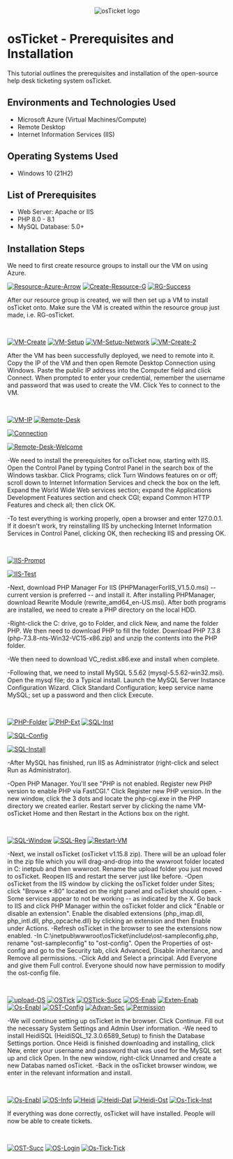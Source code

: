 <p align="center">
<img src="https://i.imgur.com/Clzj7Xs.png" alt="osTicket logo"/>
</p>

<h1>osTicket - Prerequisites and Installation</h1>
This tutorial outlines the prerequisites and installation of the open-source help desk ticketing system osTicket.<br />



<h2>Environments and Technologies Used</h2>

- Microsoft Azure (Virtual Machines/Compute)
- Remote Desktop
- Internet Information Services (IIS)

<h2>Operating Systems Used </h2>

- Windows 10</b> (21H2)

<h2>List of Prerequisites</h2>

- Web Server: Apache or IIS
- PHP 8.0 - 8.1
- MySQL Database: 5.0+

<h2>Installation Steps</h2>

We need to first create resource groups to install our the VM on using Azure.
<p>
<a href="https://ibb.co/bJn1hLj"><img src="https://i.ibb.co/tX5Bfcw/Resource-Azure-Arrow.png" alt="Resource-Azure-Arrow" border="0"></a>
<a href="https://ibb.co/SBc3KvT"><img src="https://i.ibb.co/9WhrqYX/Create-Resource-G.png" alt="Create-Resource-G" border="0"></a>
<a href="https://ibb.co/10xt2RS"><img src="https://i.ibb.co/WH14KBT/RG-Success.png" alt="RG-Success" border="0"></a>
</p>
<p>
After our resource group is created, we will then set up a VM to install osTicket onto. Make sure the VM is created within the resource group just made, i.e. RG-osTicket.
</p>
<br />

<p>
<a href="https://ibb.co/s1T7zwX"><img src="https://i.ibb.co/FYQpCwd/VM-Create.png" alt="VM-Create" border="0"></a>
<a href="https://ibb.co/qrcJ6GW"><img src="https://i.ibb.co/wzPctHw/VM-Setup.png" alt="VM-Setup" border="0"></a>
<a href="https://ibb.co/BZfFymY"><img src="https://i.ibb.co/9TpSbJd/VM-Setup-Network.png" alt="VM-Setup-Network" border="0"></a>
<a href="https://ibb.co/4FsR4xW"><img src="https://i.ibb.co/XWyxFTX/VM-Create-2.png" alt="VM-Create-2" border="0"></a>
</p>
<p>
After the VM has been successfully deployed, we need to remote into it. Copy the IP of the VM and then open Remote Desktop Connection using Windows. Paste the public IP address into the Computer field and click Connect. When prompted to enter your credential, remember the username and password that was used to create the VM. Click Yes to connect to the VM. 
</p>
<br />

<p>
<a href="https://ibb.co/7NnqsMQ"><img src="https://i.ibb.co/yB6rHvp/VM-IP.png" alt="VM-IP" border="0"></a>
<a href="https://imgbb.com/"><img src="https://i.ibb.co/6tNVcG7/Remote-Desk.png" alt="Remote-Desk" border="0"></a>
  
<a href="https://imgbb.com/"><img src="https://i.ibb.co/pZyNJbm/Connection.png" alt="Connection" border="0"></a>

<a href="https://ibb.co/2kq4TwC"><img src="https://i.ibb.co/vj1nSbT/Remote-Desk-Welcome.png" alt="Remote-Desk-Welcome" border="0"></a>
</p>
<p>
-We need to install the prerequisites for osTicket now, starting with IIS. Open the Control Panel by typing Control Panel in the search box of the Windows taskbar. Click Programs; click Turn Windows features on or off; scroll down to Internet Information Services and check the box on the left. Expand the World Wide Web services section; expand the Applications Development Features section and check CGI; expand Common HTTP Features and check all; then click OK. 
  
-To test everything is working properly, open a browser and enter 127.0.0.1. If it doesn't work, try reinstalling IIS by unchecking Internet Information Services in Control Panel, clicking OK, then rechecking IIS and pressing OK.
</p>
<br />

<p>
<a href="https://ibb.co/wsfKw67"><img src="https://i.ibb.co/jRSLW4z/IIS-Prompt.png" alt="IIS-Prompt" border="0"></a>

<a href="https://ibb.co/Z2mRWR6"><img src="https://i.ibb.co/FHVkgkb/IIS-Test.png" alt="IIS-Test" border="0"></a>
</p>
<p>
-Next, download PHP Manager For IIS (PHPManagerForIIS_V1.5.0.msi) -- current version is preferred -- and install it. After installing PHPManager, download Rewrite Module (rewrite_amd64_en-US.msi). After both programs are installed, we need to create a PHP directory on the local HDD.

-Right-click the C: drive, go to Folder, and click New, and name the folder PHP. We then need to download PHP to fill the folder. Download PHP 7.3.8 (php-7.3.8-nts-Win32-VC15-x86.zip) and unzip the contents into the PHP folder.

-We then need to download VC_redist.x86.exe and install when complete.

-Following that, we need to install MySQL 5.5.62 (mysql-5.5.62-win32.msi). Open the mysql file; do a Typical install. Launch the MySQL Server Instance Configuration Wizard. Click Standard Configuration; keep service name MySQL; set up a password and then click Execute.
</p>
<br />

<p>
<a href="https://ibb.co/jwWP7Xw"><img src="https://i.ibb.co/myXVQWy/PHP-Folder.png" alt="PHP-Folder" border="0"></a>
<a href="https://ibb.co/pPcJrpm"><img src="https://i.ibb.co/3s2BYHJ/PHP-Ext.png" alt="PHP-Ext" border="0"></a>
<a href="https://imgbb.com/"><img src="https://i.ibb.co/QKFPXH4/SQL-Inst.png" alt="SQL-Inst" border="0"></a>
  
<a href="https://imgbb.com/"><img src="https://i.ibb.co/TtnncSt/SQL-Config.png" alt="SQL-Config" border="0"></a>

<a href="https://imgbb.com/"><img src="https://i.ibb.co/YcLwBMH/SQL-Install.png" alt="SQL-Install" border="0"></a>
</p>
<p>
-After MySQL has finished, run IIS as Administrator (right-click and select Run as Administrator). 
  
-Open PHP Manager. You'll see "PHP is not enabled. Register new PHP version to enable PHP via FastCGI." Click Register new PHP version. In the new window, click the 3 dots and locate the php-cgi.exe in the PHP directory we created earlier. Restart server by clicking the name VM-osTicket Home and then Restart in the Actions box on the right.
</p>
<br />

<p>
<a href="https://ibb.co/86RgBkq"><img src="https://i.ibb.co/yWMFR2t/SQL-Window.png" alt="SQL-Window" border="0"></a>
<a href="https://ibb.co/HhqMJK9"><img src="https://i.ibb.co/rdHLWQX/SQL-Reg.png" alt="SQL-Reg" border="0"></a>
<a href="https://ibb.co/dkHZ1vW"><img src="https://i.ibb.co/8PQkTwK/Restart-VM.png" alt="Restart-VM" border="0"></a>
</p>
<p>
-Next, we install osTicket (osTicket v1.15.8 zip). There will be an upload foler in the zip file which you will drag-and-drop into the wwwroot folder located in C: inetpub and then wwwroot. Rename the upload folder you just moved to osTicket. Reopen IIS and restart the server just like before.
-Open osTicket from the IIS window by clicking the osTicket folder under Sites; click "Browse *:80" located on the right panel and osTicket should open.
-Some services appear to not be working -- as indicated by the X. Go back to IIS and click PHP Manager within the osTicket folder and click "Enable or disable an extension". Enable the disabled extensions (php_imap.dll, php_intl.dll, php_opcache.dll) by clicking an extension and then Enable under Actions. 
-Refresh osTicket in the browser to see the extensions now enabled.
-In C:\inetpub\wwwroot\osTicket\include\ost-sampleconfig.php, rename "ost-sampleconfig" to "ost-config". Open the Properties of ost-config and go to the Security tab, click Advanced, Disable inheritance, and Remove all permissions. 
-Click Add and Select a principal. Add Everyone and give them Full control. Everyone should now have permission to modify the ost-config file.
</p>
<br />

<p>
<a href="https://ibb.co/3hz9XP4"><img src="https://i.ibb.co/DKpHXjz/upload-OS.png" alt="upload-OS" border="0"></a>
<a href="https://ibb.co/RTBr98v"><img src="https://i.ibb.co/VYQnt6j/OSTick.png" alt="OSTick" border="0"></a>
<a href="https://ibb.co/SwWsc8z"><img src="https://i.ibb.co/k2kHJft/OSTick-Succ.png" alt="OSTick-Succ" border="0"></a>
<a href="https://ibb.co/LNj5NsL"><img src="https://i.ibb.co/rd8sdXC/OS-Enab.png" alt="OS-Enab" border="0"></a>
<a href="https://ibb.co/DKFFqMM"><img src="https://i.ibb.co/kcTTdDD/Exten-Enab.png" alt="Exten-Enab" border="0"></a>
<a href="https://ibb.co/mNfQk7z"><img src="https://i.ibb.co/fDjmf70/Os-Enabl.png" alt="Os-Enabl" border="0"></a>
<a href="https://ibb.co/VvFRsj7"><img src="https://i.ibb.co/Hrc6jFW/OST-Config.png" alt="OST-Config" border="0"></a>
<a href="https://ibb.co/z7fmq4r"><img src="https://i.ibb.co/RBHgRD9/Advan-Sec.png" alt="Advan-Sec" border="0"></a>
<a href="https://ibb.co/k4JF386"><img src="https://i.ibb.co/StcpQn7/Permission.png" alt="Permission" border="0"></a>
</p>
<p>
-We will continue setting up osTicket in the browser. Click Continue. Fill out the necessary System Settings and Admin User information.
-We need to install HeidiSQL (HeidiSQL_12.3.0.6589_Setup) to finish the Database Settings portion. Once Heidi is finished downloading and installing, click New, enter your username and password that was used for the MySQL set up and click Open. In the new window, right-click Unnamed and create a new Databas named osTicket.
-Back in the osTicket browser window, we enter in the relevant information and install.

</p>
<br />

<p>
<a href="https://ibb.co/mNfQk7z"><img src="https://i.ibb.co/fDjmf70/Os-Enabl.png" alt="Os-Enabl" border="0"></a>
<a href="https://ibb.co/tbsCZHw"><img src="https://i.ibb.co/nDck3wq/OS-Info.png" alt="OS-Info" border="0"></a>
<a href="https://ibb.co/qd7pqB6"><img src="https://i.ibb.co/DtzQc4d/Heidi.png" alt="Heidi" border="0"></a>
<a href="https://ibb.co/1qcML9m"><img src="https://i.ibb.co/d2ZtrQ5/Heidi-Dat.png" alt="Heidi-Dat" border="0"></a>
<a href="https://ibb.co/rZsV0TK"><img src="https://i.ibb.co/qR5vjXL/Heidi-Ost.png" alt="Heidi-Ost" border="0"></a>
<a href="https://ibb.co/G251WNX"><img src="https://i.ibb.co/Z8MwB73/Os-Tick-Inst.png" alt="Os-Tick-Inst" border="0"></a>
</p>
<p>
If everything was done correctly, osTicket will have installed. People will now be able to create tickets.
</p>
<br />

<p>
<a href="https://ibb.co/2vWfn3y"><img src="https://i.ibb.co/9bcC8HN/OST-Succ.png" alt="OST-Succ" border="0"></a>
<a href="https://ibb.co/XD9g1Z7"><img src="https://i.ibb.co/Sc28bXt/OS-Login.png" alt="OS-Login" border="0"></a>
<a href="https://ibb.co/3r6TR4R"><img src="https://i.ibb.co/Lkj0NYN/Os-Tick-Tick.png" alt="Os-Tick-Tick" border="0"></a>
</p>
<p>
